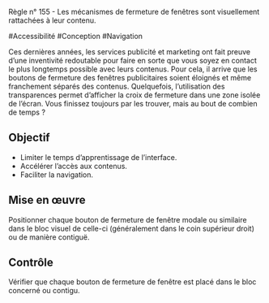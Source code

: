 
Règle n° 155  - Les mécanismes de fermeture de fenêtres sont visuellement rattachées à leur contenu.

#Accessibilité #Conception #Navigation

Ces dernières années, les services publicité et marketing ont fait preuve d’une inventivité redoutable pour faire en sorte que vous soyez en contact le plus longtemps possible avec leurs contenus. Pour cela, il arrive que les boutons de fermeture des fenêtres publicitaires soient éloignés et même franchement séparés des contenus. Quelquefois, l’utilisation des transparences permet d’afficher la croix de fermeture dans une zone isolée de l’écran. Vous finissez toujours par les trouver, mais au bout de combien de temps ?

Objectif
--------

*   Limiter le temps d’apprentissage de l’interface.
*   Accélérer l’accès aux contenus.
*   Faciliter la navigation.

Mise en œuvre
-------------

Positionner chaque bouton de fermeture de fenêtre modale ou similaire dans le bloc visuel de celle-ci (généralement dans le coin supérieur droit) ou de manière contiguë.

Contrôle
--------

Vérifier que chaque bouton de fermeture de fenêtre est placé dans le bloc concerné ou contigu.
